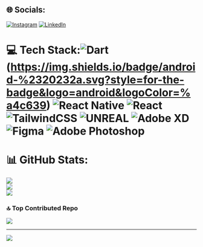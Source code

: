 
## 🌐 Socials:
[![Instagram](https://img.shields.io/badge/Instagram-%23E4405F.svg?logo=Instagram&logoColor=white)](https://instagram.com/ahmetefekahramann) [![LinkedIn](https://img.shields.io/badge/LinkedIn-%230077B5.svg?logo=linkedin&logoColor=white)](https://linkedin.com/in/ahmetefekahraman) 

# 💻 Tech Stack:![Dart](https://img.shields.io/badge/dart-%230175C2.svg?style=for-the-badge&logo=dart&logoColor=white)(https://img.shields.io/badge/android-%2320232a.svg?style=for-the-badge&logo=android&logoColor=%a4c639) ![React Native](https://img.shields.io/badge/react_native-%2320232a.svg?style=for-the-badge&logo=react&logoColor=%2361DAFB) ![React](https://img.shields.io/badge/react-%2320232a.svg?style=for-the-badge&logo=react&logoColor=%2361DAFB) ![TailwindCSS](https://img.shields.io/badge/tailwindcss-%2338B2AC.svg?style=for-the-badge&logo=tailwind-css&logoColor=white) ![UNREAL](https://img.shields.io/badge/unreal-%2320232a.svg?style=for-the-badge&logo=unreal-engine&logoColor=white) ![Adobe XD](https://img.shields.io/badge/Adobe%20XD-470137?style=for-the-badge&logo=Adobe%20XD&logoColor=#FF61F6) 	![Figma](https://img.shields.io/badge/figma-%23F24E1E.svg?style=for-the-badge&logo=figma&logoColor=white) ![Adobe Photoshop](https://img.shields.io/badge/adobephotoshop-%2331A8FF.svg?style=for-the-badge&logo=adobephotoshop&logoColor=white)
# 📊 GitHub Stats:
![](https://github-readme-stats.vercel.app/api?username=ahmetefelegendary&theme=dark&hide_border=false&include_all_commits=false&count_private=false)<br/>
![](https://github-readme-streak-stats.herokuapp.com/?user=ahmetefelegendary&theme=dark&hide_border=false)<br/>
![](https://github-readme-stats.vercel.app/api/top-langs/?username=ahmetefelegendary&theme=dark&hide_border=false&include_all_commits=false&count_private=false&layout=compact)

### 🔝 Top Contributed Repo
![](https://github-contributor-stats.vercel.app/api?username=ahmetefelegendary&limit=5&theme=dark&combine_all_yearly_contributions=true)

---
[![](https://visitcount.itsvg.in/api?id=ahmetefelegendary&icon=0&color=0)](https://visitcount.itsvg.in)

<!-- Proudly created with GPRM ( https://gprm.itsvg.in ) -->
